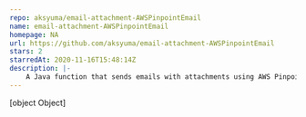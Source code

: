 ```yaml
---
repo: aksyuma/email-attachment-AWSPinpointEmail
name: email-attachment-AWSPinpointEmail
homepage: NA
url: https://github.com/aksyuma/email-attachment-AWSPinpointEmail
stars: 2
starredAt: 2020-11-16T15:48:14Z
description: |-
    A Java function that sends emails with attachments using AWS PinpointEmail API 
---
```


[object Object]
